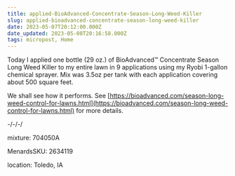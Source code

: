 ```yaml
---
title: applied-BioAdvanced-Concentrate-Season-Long-Weed-Killer
slug: applied-bioadvanced-concentrate-season-long-weed-killer
date: 2023-05-07T20:12:00.000Z
date_updated: 2023-05-08T20:16:58.000Z
tags: micropost, Home
---
```


Today I applied one bottle (29 oz.) of  BioAdvanced™ Concentrate Season Long Weed Killer to my entire lawn in 9 applications using my Ryobi 1-gallon chemical sprayer.  Mix was 3.5oz per tank with each application covering about 500 square feet.

We shall see how it performs.  See [https://bioadvanced.com/season-long-weed-control-for-lawns.html](https://bioadvanced.com/season-long-weed-control-for-lawns.html) for more details.

-/-/-/

mixture: 704050A

MenardsSKU: 2634119

location: Toledo, IA
